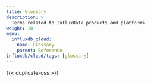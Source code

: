 ```yaml
---
title: Glossary
description: >
  Terms related to InfluxData products and platforms.
weight: 10
menu:
  influxdb_cloud:
    name: Glossary
    parent: Reference
influxdb/cloud/tags: [glossary]
---
```


{{< duplicate-oss >}}
